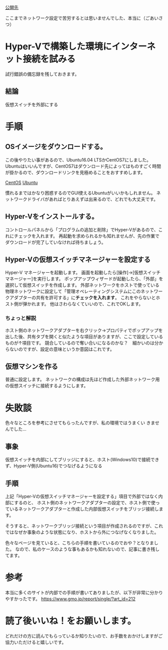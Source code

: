 [公開先](https://qiita.com/nomurasan/items/3c58b964943a24751802)

ここまでネットワーク設定で苦労するとは思いませんでした、本当に（ごあいさつ）

# Hyper-Vで構築した環境にインターネット接続を試みる
試行錯誤の備忘録を残しておきます。

## 結論
仮想スイッチを外部にする

# 手順
## OSイメージをダウンロードする。
この後やりたい事があるので、Ubuntu16.04 LTSかCentOS7にしました。
Ubuntuはいいんですが、CentOS7はダウンロード先によってはものすごく時間が掛かるので、ダウンロードリンクを見極めることをおすすめします。

<a href="https://www.centos.org/download/">CentOS</a>
<a href="https://www.ubuntu.com">Ubuntu</a>

慣れるまではかなり困惑するのでGUI使えるUbuntuがいいかもしれません。
ネットワークドライバがあればとりあえずは出来るので、どれでも大丈夫です。

## Hyper-Vをインストールする。
コントロールパネルから「プログラムの追加と削除」でHyper-Vがあるので、これにチェックを入れます。
再起動を求められるかも知れませんが、先の作業でダウンロードが完了していなければ待ちましょう。

## Hyper-Vの仮想スイッチマネージャーを設定する
Hyper-V マネージャーを起動します。
画面を起動したら[操作]→[仮想スイッチマネージャー]を実行します。
ポップアップウィザードが起動したら、「外部」を選択して仮想スイッチを作成します。
外部ネットワークをホストで使っている物理ネットワークに設定して「管理オペレーティングシステムにこのネットワークアダプターの共有を許可する」に**チェックを入れます**。
これをやらないとホスト側が弾かれます。
他はさわらなくていいので、これでOKします。

### ちょっと解説
ホスト側のネットワークアダプターを右クリック→プロパティでポップアップを出した後、共有タブを開くと似たような項目がありますが、ここで設定しているものが↑項目です。
競合しているので奪い合いになるのかな？　細かいのは分からないのですが、設定の意味というか意図はこれです。

## 仮想マシンを作る
普通に設定します。
ネットワークの構成は先ほど作成した外部ネットワーク用の仮想スイッチに接続するようにします。

# 失敗談
色々なところを参考にさせてもらったんですが、私の環境ではうまくい
きませんでした…

## 事象
仮想スイッチを内部にしてブリッジにすると、ホスト(Windows10)で接続できず、Hyper-V側(Ubuntu16)でつなげるようになる

## 手順
上記「Hyper-Vの仮想スイッチマネージャーを設定する」項目で外部ではなく内部にするのと、
ホスト側のネットワークアダプターの設定で、ホスト側で使っているネットワークアダプターと作成した内部仮想スイッチをブリッジ接続します。

そうすると、ネットワークブリッジ接続という項目が作成されるのですが、これではなぜか事象のような状態になり、ホストから外につなげなくなりました。

色々なページを見ていると、こちらの手順を書いているのでおや？となりました。
なので、私のケースのような事もあるかも知れないので、記事に書き残してます。

# 参考
本当に多くのサイトが内部での手順が書いてありましたが、以下が非常に分かりやすかったです。
https://www.gmo.jp/report/single/?art_id=212

# 読了後いいね！をお願いします。
どれだけの方に読んでもらっているか知りたいので、お手数をおかけしますがご協力いただけると嬉しいです。
